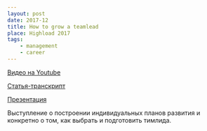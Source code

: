 ```yaml
---
layout: post
date: 2017-12
title: How to grow a teamlead
place: Highload 2017
tags:
    - management
    - career
---
```


[Видео на Youtube](https://www.youtube.com/watch?v=RevF1_cQ4Uc)

[Статья-транскрипт](https://habr.com/ru/company/badoo/blog/347384/)

[Презентация](https://sharovatov.github.io/files/keynote_hl_teamlead.pdf)

Выступление о построении индивидуальных планов развития и конкретно о том, как выбрать и подготовить тимлида.
